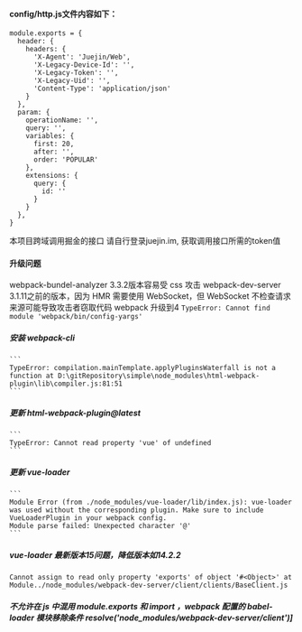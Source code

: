 #### config/http.js文件内容如下：
```
module.exports = {
  header: {
    headers: {
      'X-Agent': 'Juejin/Web',
      'X-Legacy-Device-Id': '',
      'X-Legacy-Token': '',
      'X-Legacy-Uid': '',
      'Content-Type': 'application/json'
    }
  },
  param: {
    operationName: '',
    query: '',
    variables: {
      first: 20,
      after: '',
      order: 'POPULAR'
    },
    extensions: {
      query: {
        id: ''
      }
    }
  },
}
```
本项目跨域调用掘金的接口
请自行登录juejin.im, 获取调用接口所需的token值

#### 升级问题
webpack-bundel-analyzer 3.3.2版本容易受 css 攻击
webpack-dev-server 3.1.11之前的版本，因为 HMR 需要使用 WebSocket，但 WebSocket 不检查请求来源可能导致攻击者窃取代码
webpack 升级到4
    ```
    TypeError: Cannot find module 'webpack/bin/config-yargs'
    ```
  ##### 安装 webpack-cli

    ```
    TypeError: compilation.mainTemplate.applyPluginsWaterfall is not a function at D:\gitRepository\simple\node_modules\html-webpack-plugin\lib\compiler.js:81:51
    ```
  ##### 更新 html-webpack-plugin@latest

    ```
    TypeError: Cannot read property 'vue' of undefined
    ```
  ##### 更新 vue-loader

    ```
    Module Error (from ./node_modules/vue-loader/lib/index.js): vue-loader was used without the corresponding plugin. Make sure to include VueLoaderPlugin in your webpack config.
    Module parse failed: Unexpected character '@'
    ```
  ##### vue-loader 最新版本15问题，降低版本如14.2.2

  ```
  Cannot assign to read only property 'exports' of object '#<Object>' at Module../node_modules/webpack-dev-server/client/clients/BaseClient.js
  ```
  ##### 不允许在 js 中混用 module.exports 和 import ，webpack 配置的 babel-loader 模块移除条件 resolve('node_modules/webpack-dev-server/client')]


